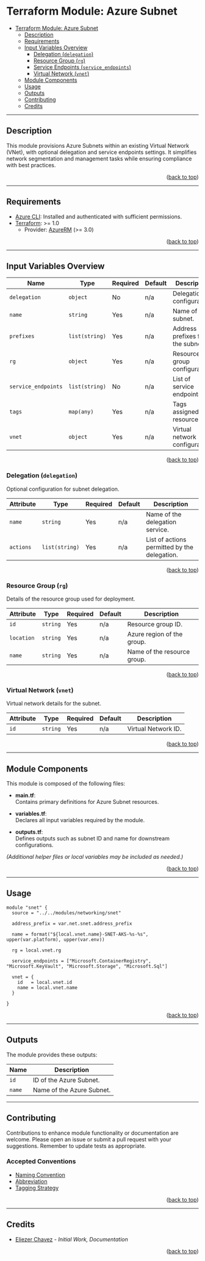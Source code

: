 <a name="readme-top"></a>

# Terraform Module: Azure Subnet

- [Terraform Module: Azure Subnet](#terraform-module-azure-subnet)
  - [Description](#description)
  - [Requirements](#requirements)
  - [Input Variables Overview](#input-variables-overview)
    - [Delegation (`delegation`)](#delegation-delegation)
    - [Resource Group (`rg`)](#resource-group-rg)
    - [Service Endpoints (`service_endpoints`)](#service-endpoints-service_endpoints)
    - [Virtual Network (`vnet`)](#virtual-network-vnet)
  - [Module Components](#module-components)
  - [Usage](#usage)
  - [Outputs](#outputs)
  - [Contributing](#contributing)
  - [Credits](#credits)

---

## Description

This module provisions Azure Subnets within an existing Virtual Network (VNet), with optional delegation and service endpoints settings. It simplifies network segmentation and management tasks while ensuring compliance with best practices.

<p align="right">(<a href="#readme-top">back to top</a>)</p>

---

## Requirements

- [Azure CLI](https://docs.microsoft.com/en-us/cli/azure/install-azure-cli): Installed and authenticated with sufficient permissions.
- [Terraform](https://developer.hashicorp.com/terraform/downloads): >= 1.0  
  - Provider: [AzureRM](https://registry.terraform.io/providers/hashicorp/azurerm/latest) (>= 3.0)

<p align="right">(<a href="#readme-top">back to top</a>)</p>

---

## Input Variables Overview

| Name                | Type          | Required | Default | Description                      |
|---------------------|---------------|----------|---------|----------------------------------|
| `delegation`        | `object`      | No       | n/a     | Delegation configuration.        |
| `name`              | `string`      | Yes      | n/a     | Name of the subnet.              |
| `prefixes`          | `list(string)`| Yes      | n/a     | Address prefixes for the subnet. |
| `rg`                | `object`      | Yes      | n/a     | Resource group configuration.    |
| `service_endpoints` | `list(string)`| No       | n/a     | List of service endpoints.       |
| `tags`              | `map(any)`    | Yes      | n/a     | Tags assigned to resources.      |
| `vnet`              | `object`      | Yes      | n/a     | Virtual network configuration.   |

<p align="right">(<a href="#readme-top">back to top</a>)</p>

### Delegation (`delegation`)

Optional configuration for subnet delegation.

| Attribute     | Type           | Required | Default | Description                                  |
|---------------|----------------|----------|---------|----------------------------------------------|
| `name`        | `string`       | Yes      | n/a     | Name of the delegation service.              |
| `actions`     | `list(string)` | Yes      | n/a     | List of actions permitted by the delegation. |

<p align="right">(<a href="#readme-top">back to top</a>)</p>

### Resource Group (`rg`)

Details of the resource group used for deployment.

| Attribute  | Type     | Required | Default | Description                 |
|------------|----------|----------|---------|-----------------------------|
| `id`       | `string` | Yes      | n/a     | Resource group ID.          |
| `location` | `string` | Yes      | n/a     | Azure region of the group.  |
| `name`     | `string` | Yes      | n/a     | Name of the resource group. |

<p align="right">(<a href="#readme-top">back to top</a>)</p>

### Virtual Network (`vnet`)

Virtual network details for the subnet.

| Attribute   | Type     | Required | Default | Description                |
|-------------|----------|----------|---------|----------------------------|
| `id`        | `string` | Yes      | n/a     | Virtual Network ID.        |

<p align="right">(<a href="#readme-top">back to top</a>)</p>

---

## Module Components

This module is composed of the following files:

- **main.tf**:  
  Contains primary definitions for Azure Subnet resources.

- **variables.tf**:  
  Declares all input variables required by the module.

- **outputs.tf**:  
  Defines outputs such as subnet ID and name for downstream configurations.

*(Additional helper files or local variables may be included as needed.)*

<p align="right">(<a href="#readme-top">back to top</a>)</p>

---

## Usage

```hcl
module "snet" {
  source = "../../modules/networking/snet"

  address_prefix = var.net.snet.address_prefix

  name = format("${local.vnet.name}-SNET-AKS-%s-%s", upper(var.platform), upper(var.env))

  rg = local.vnet.rg

  service_endpoints = ["Microsoft.ContainerRegistry", "Microsoft.KeyVault", "Microsoft.Storage", "Microsoft.Sql"]

  vnet = {
    id   = local.vnet.id
    name = local.vnet.name
  }

}
```

<p align="right">(<a href="#readme-top">back to top</a>)</p>

---

## Outputs

The module provides these outputs:

| Name   | Description                  |
|--------|------------------------------|
| `id`   | ID of the Azure Subnet.      |
| `name` | Name of the Azure Subnet.    |

---

## Contributing

Contributions to enhance module functionality or documentation are welcome. Please open an issue or submit a pull request with your suggestions. Remember to update tests as appropriate.

### Accepted Conventions

- [Naming Convention](https://learn.microsoft.com/en-us/azure/cloud-adoption-framework/ready/azure-best-practices/resource-naming)
- [Abbreviation](https://learn.microsoft.com/en-us/azure/cloud-adoption-framework/ready/azure-best-practices/resource-abbreviations)
- [Tagging Strategy](https://learn.microsoft.com/en-us/azure/cloud-adoption-framework/ready/azure-best-practices/resource-tagging)

<p align="right">(<a href="#readme-top">back to top</a>)</p>

---

## Credits

- [Eliezer Chavez](https://github.com/eliezerchavez) - _Initial Work, Documentation_

<p align="right">(<a href="#readme-top">back to top</a>)</p>
